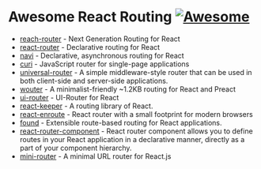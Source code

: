 # Awesome React Routing [![Awesome](https://cdn.rawgit.com/sindresorhus/awesome/d7305f38d29fed78fa85652e3a63e154dd8e8829/media/badge.svg)](https://github.com/sindresorhus/awesome)

- [reach-router](https://reach.tech/router) - Next Generation Routing for React
- [react-router](https://github.com/ReactTraining/react-router) - Declarative routing for React
- [navi](https://github.com/frontarm/navi) - Declarative, asynchronous routing for React
- [curi](https://github.com/pshrmn/curi) - JavaScript router for single-page applications
- [universal-router](https://www.kriasoft.com/universal-router) - A simple middleware-style router that can be used in both client-side and server-side applications.
- [wouter](https://github.com/molefrog/wouter) - A minimalist-friendly ~1.2KB routing for React and Preact
- [ui-router](https://github.com/ui-router/react) - UI-Router for React
- [react-keeper](https://github.com/vifird/react-keeper) - A routing library of React.
- [react-enroute](https://github.com/tj/react-enroute) - React router with a small footprint for modern browsers
- [found](https://github.com/4Catalyzer/found) - Extensible route-based routing for React applications.
- [react-router-component](https://github.com/STRML/react-router-component) - React router component allows you to define routes in your React application in a declarative manner, directly as a part of your component hierarchy.
- [mini-router](https://github.com/larrymyers/react-mini-router) - A minimal URL router for React.js
